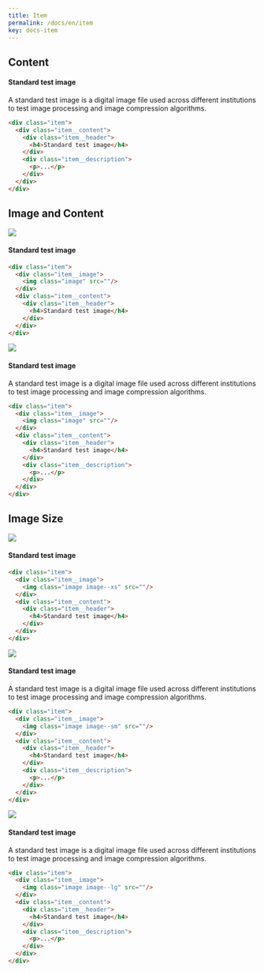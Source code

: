 ```yaml
---
title: Item
permalink: /docs/en/item
key: docs-item
---
```


## Content

<div class="item">
  <div class="item__content">
    <div class="item__header">
      <h4>Standard test image</h4>
    </div>
    <div class="item__description">
      <p>
        A standard test image is a digital image file used across different institutions to test image processing and image compression algorithms.
      </p>
    </div>
  </div>
</div>

```html
<div class="item">
  <div class="item__content">
    <div class="item__header">
      <h4>Standard test image</h4>
    </div>
    <div class="item__description">
      <p>...</p>
    </div>
  </div>
</div>
```

## Image and Content


<div class="item">
  <div class="item__image">
    <img class="image" src="https://raw.githubusercontent.com/kitian616/jekyll-TeXt-theme/master/docs/assets/images/lake.png"/>
  </div>
  <div class="item__content">
    <div class="item__header">
      <h4>Standard test image</h4>
    </div>
  </div>
</div>

```html
<div class="item">
  <div class="item__image">
    <img class="image" src=""/>
  </div>
  <div class="item__content">
    <div class="item__header">
      <h4>Standard test image</h4>
    </div>
  </div>
</div>
```

<div class="item">
  <div class="item__image">
    <img class="image" src="https://raw.githubusercontent.com/kitian616/jekyll-TeXt-theme/master/docs/assets/images/lake.png"/>
  </div>
  <div class="item__content">
    <div class="item__header">
      <h4>Standard test image</h4>
    </div>
    <div class="item__description">
      <p>
        A standard test image is a digital image file used across different institutions to test image processing and image compression algorithms.
      </p>
    </div>
  </div>
</div>

```html
<div class="item">
  <div class="item__image">
    <img class="image" src=""/>
  </div>
  <div class="item__content">
    <div class="item__header">
      <h4>Standard test image</h4>
    </div>
    <div class="item__description">
      <p>...</p>
    </div>
  </div>
</div>
```

## Image Size

<div class="item">
  <div class="item__image">
    <img class="image image--xs" src="https://raw.githubusercontent.com/kitian616/jekyll-TeXt-theme/master/docs/assets/images/lake.png"/>
  </div>
  <div class="item__content">
    <div class="item__header">
      <h4>Standard test image</h4>
    </div>
  </div>
</div>

```html
<div class="item">
  <div class="item__image">
    <img class="image image--xs" src=""/>
  </div>
  <div class="item__content">
    <div class="item__header">
      <h4>Standard test image</h4>
    </div>
  </div>
</div>
```

<div class="item">
  <div class="item__image">
    <img class="image image--sm" src="https://raw.githubusercontent.com/kitian616/jekyll-TeXt-theme/master/docs/assets/images/lake.png"/>
  </div>
  <div class="item__content">
    <div class="item__header">
      <h4>Standard test image</h4>
    </div>
    <div class="item__description">
      <p>
        A standard test image is a digital image file used across different institutions to test image processing and image compression algorithms.
      </p>
    </div>
  </div>
</div>

```html
<div class="item">
  <div class="item__image">
    <img class="image image--sm" src=""/>
  </div>
  <div class="item__content">
    <div class="item__header">
      <h4>Standard test image</h4>
    </div>
    <div class="item__description">
      <p>...</p>
    </div>
  </div>
</div>
```

<div class="item">
  <div class="item__image">
    <img class="image image--lg" src="https://raw.githubusercontent.com/kitian616/jekyll-TeXt-theme/master/docs/assets/images/lake.png"/>
  </div>
  <div class="item__content">
    <div class="item__header">
      <h4>Standard test image</h4>
    </div>
    <div class="item__description">
      <p>
        A standard test image is a digital image file used across different institutions to test image processing and image compression algorithms.
      </p>
    </div>
  </div>
</div>

```html
<div class="item">
  <div class="item__image">
    <img class="image image--lg" src=""/>
  </div>
  <div class="item__content">
    <div class="item__header">
      <h4>Standard test image</h4>
    </div>
    <div class="item__description">
      <p>...</p>
    </div>
  </div>
</div>
```
